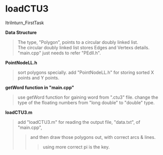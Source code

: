 # loadCTU3
ItriInturn_FirstTask

**Data Structure**
>The type, "Polygon", points to a circular doubly linked list.  
>The circular doubly linked list stores Edges and Vertexs details.
>"main.cpp" just needs to refer "PEdll.h".

**PointNodeLL.h**
>sort polygons specially.
>add "PointNodeLL.h" for storing sorted X points and Y points.

**getWord function in "main.cpp"**
>use getWord function for gaining word from ".ctu3" file.
>change the type of the floating numbers from "long double" to "double" type.

**loadCTU3.m**
>add "loadCTU3.m" for reading the output file, "data.txt", of "main.cpp", 
>>and then draw those polygons out, with correct arcs & lines. 
>>>using more correct pi is the key.

 




